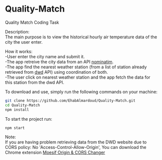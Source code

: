 # Quality-Match
Quality Match Coding Task

Description:  
The main purpose is to view the historical hourly air temperature data of the city the user enter.

How it works:  
-User enter the city name and submit it.  
-The app retreive the city data from an API [nominatim](https://nominatim.openstreetmap.org/ui/search.html).  
-The app find the nearest weather station (from a list of station already retrieved from [dwd](http://ftp-cdc.dwd.de/) API) using coordination of both.  
-The user click on nearest weather station and the app fetch the data for this station from the dwd API.  

To download and use, simply run the following commands on your machine:

```bash
git clone https://github.com/EhabAlmardoud/Quality-Match.git
cd Quality-Match
npm install
```

To start the project run:
```bash
npm start
```

Note:  
If you are having problem retrieving data from the DWD website due to CORS policy: No 'Access-Control-Allow-Origin', 
You can download the Chrome extension [Moesif Origin & CORS Changer](https://chrome.google.com/webstore/detail/moesif-origin-cors-change/digfbfaphojjndkpccljibejjbppifbc)
